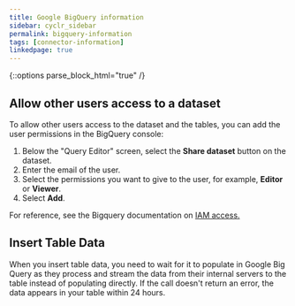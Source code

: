 ```yaml
---
title: Google BigQuery information
sidebar: cyclr_sidebar
permalink: bigquery-information
tags: [connector-information]
linkedpage: true
---
```

{::options parse_block_html="true" /}

<section class="card">

## Allow other users access to a dataset

To allow other users access to the dataset and the tables, you can add the user permissions in the BigQuery console:

1. Below the "Query Editor" screen, select the **Share dataset** button on the dataset.
2. Enter the email of the user. 
3. Select the permissions you want to give to the user, for example, **Editor** or **Viewer**.
4. Select **Add**. 

For reference, see the Bigquery documentation on [IAM access.](https://cloud.google.com/bigquery/docs/access-control)

</section>
<section class="card">

## Insert Table Data

When you insert table data, you need to wait for it to populate in Google Big Query as they process and stream the data from their internal servers to the table instead of populating directly. If the call doesn't return an error, the data appears in your table within 24 hours.

</section>

